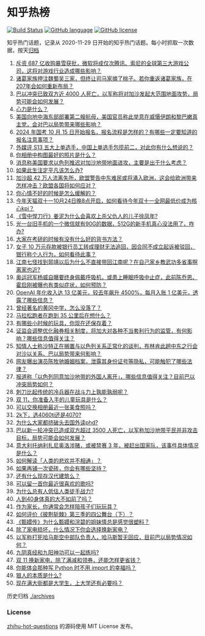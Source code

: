 # 知乎热榜
[![Build Status](https://github.com/ToWeLong/zhihu-hot-questions/workflows/CI/badge.svg)](https://github.com/ToWeLong/zhihu-hot-questions/actions)
[![GitHub language](https://img.shields.io/badge/language-golang-orange.svg)](https://golang.org/)
[![GitHub license](https://img.shields.io/github/license/ToWeLong/zhihu-hot-questions)](https://github.com/ToWeLong/zhihu-hot-questions/blob/main/LICENSE)

知乎热门话题，记录从 2020-11-29 日开始的知乎热门话题。每小时抓取一次数据，按天[归档](./archives)

<!-- BEGIN -->

1. [斥资 687 亿收购暴雪获批，微软将成仅次腾讯、索尼的全球第三大游戏公司，这将对游戏行业造成哪些影响？](https://www.zhihu.com/question/626080572)
1. [诸葛家族押注魏蜀吴三家，但终让司马家摘了桃子。若你重返诸葛家族，在207年会如何重新布局？](https://www.zhihu.com/question/625828222)
1. [巴以冲突已致双方近 4000 人死亡，以军称将对加沙发起大范围地面攻势，局势可能会如何发展？](https://www.zhihu.com/question/626197868)
1. [心力是什么？](https://www.zhihu.com/question/21247407)
1. [美国向地中海东部部署第二艘航母，美国官员称此举意在威慑伊朗和黎巴嫩真主党，会对巴以局势带来哪些影响？](https://www.zhihu.com/question/626199463)
1. [2024 年国考 10 月 15 日开始报名，报名流程是怎样的？有哪些一定要知道的报名注意事项？](https://www.zhihu.com/question/625813520)
1. [外媒评 S13 五大上单选手，中国上单选手包揽前二，对此你有什么想说的？](https://www.zhihu.com/question/625870506)
1. [你相册中构图最好的照片是什么？](https://www.zhihu.com/question/621418764)
1. [消息称美国要求以色列推迟对加沙地带地面进攻，主要是出于什么考虑？](https://www.zhihu.com/question/626096186)
1. [如果此生注定平凡该怎么办?](https://www.zhihu.com/question/626116773)
1. [加沙超 42 万人流离失所，欧盟警告中东难民或将涌入欧洲，这会给欧洲带来怎样冲击？欧盟各国将如何应对？](https://www.zhihu.com/question/626111501)
1. [你心情不好的时候是怎么缓解的？](https://www.zhihu.com/question/626082220)
1. [今年天猫双十一10月24日晚8点开启，如何看待今年双十一全网最低价成为核心kpi？](https://www.zhihu.com/question/626105166)
1. [《雪中悍刀行》姜泥为什么会喜欢上杀父仇人的儿子徐凤年?](https://www.zhihu.com/question/509212732)
1. [光一台旧手机的一个微信就有90G的数据，512G的新手机真心没法用了，咋办?](https://www.zhihu.com/question/623189683)
1. [大家在考研的时候有没有什么好的背书方法？](https://www.zhihu.com/question/545064547)
1. [女子 10 万元存款被银行员工转成理财无法追回，因合同不成立起诉被驳回，银行称个人行为，如何看待此事？](https://www.zhihu.com/question/626079801)
1. [江南七怪找到郭靖以后为什么不直接带回江南呢？在自己家乡教武功多省事啊离家也近?](https://www.zhihu.com/question/625914222)
1. [奥运冠军杨威自曝要终身佩戴呼吸机，或患上睡眠呼吸中止症，此前陈乔恩、霍启刚被曝也有类似症状，如何预防？](https://www.zhihu.com/question/626079812)
1. [OpenAI 年化收入达 13 亿美元，较去年飙升 4500%，每月入账 1 亿美元，透露了哪些信息？](https://www.zhihu.com/question/626112796)
1. [曾经著名的黄冈中学，怎么没落了？](https://www.zhihu.com/question/65786127)
1. [马拉松跑者在跑到 35 公里后在想什么？](https://www.zhihu.com/question/624214923)
1. [有哪些小时候的玩具，你现在还保存着？](https://www.zhihu.com/question/385605966)
1. [证监会调整优化融券相关制度，将加大对各种不当套利行为的监管，有何影响？哪些信息值得关注？](https://www.zhihu.com/question/626112792)
1. [知情人士称沙特正在搁置与以色列关系正常化的谈判，布林肯此趟中东之行会对沙以关系、巴以局势带来何影响？](https://www.zhihu.com/question/626090924)
1. [网友曝出演员陈牧驰婚姻档案，泄露其身份证号等隐私，可能触犯了哪些法律？](https://www.zhihu.com/question/625931050)
1. [报道称「以色列同意加沙地带的外国人离开」，哪些信息值得关注？目前巴以冲突局势如何？](https://www.zhihu.com/question/626123010)
1. [刺刀比起传统的冷兵器在战斗力上孰能孰弱呢？](https://www.zhihu.com/question/575037075)
1. [双 11，你准备入手的儿童玩具是什么？](https://www.zhihu.com/question/624167227)
1. [可以交换相册最近一张美食照吗？](https://www.zhihu.com/question/625926680)
1. [2k下，选4060ti还是4070?](https://www.zhihu.com/question/603296133)
1. [为什么大家都挤破头去国外读phd?](https://www.zhihu.com/question/616628814)
1. [巴以新一轮冲突已造成双方超过 3500 人死亡，以军称加沙地带平民并非攻击目标，局势可能会如何发展？](https://www.zhihu.com/question/626121391)
1. [意大利托纳利扎尼奥洛涉赌，或被禁赛 3 年，被赶出国家队，该事件具体情况是什么？](https://www.zhihu.com/question/625965490)
1. [如何解读「人类的悲欢并不相通」？](https://www.zhihu.com/question/298553554)
1. [如果再铺一次瓷砖，你会有哪些坚持？](https://www.zhihu.com/question/535814883)
1. [还有什么现存汉代建筑么？](https://www.zhihu.com/question/375587191)
1. [可以留一首你最近很喜欢的歌吗?](https://www.zhihu.com/question/625745914)
1. [为什么总有人低估人类徒手战力?](https://www.zhihu.com/question/623561639)
1. [人到40身体真的大不如前了吗？](https://www.zhihu.com/question/451969950)
1. [作为家长，你通常会怎样陪孩子们玩玩具？](https://www.zhihu.com/question/623318661)
1. [如何评价《披荆斩棘》第三季的四公舞台（下）？](https://www.zhihu.com/question/626083904)
1. [《甄嬛传》为什么甄嬛和浣碧的姐妹情总是感觉很塑料？](https://www.zhihu.com/question/432828282)
1. [除了家电损坏，什么情况下你会选择换新家电？](https://www.zhihu.com/question/626105881)
1. [以军称打死哈马斯空中部队负责人，哈马斯暂无回应，目前巴以局势情况如何？](https://www.zhihu.com/question/626097736)
1. [九阴真经和九阳神功可以一起练吗?](https://www.zhihu.com/question/24509133)
1. [双 11 换新家电，除了满减和领券，还能怎样更省钱？](https://www.zhihu.com/question/626105968)
1. [你能体会那种写 Python 时不用 import 的幸福吗？](https://www.zhihu.com/question/626060971)
1. [狠人的本质是什么?](https://www.zhihu.com/question/622670900)
1. [现在满大街都是大学生，上大学还有必要吗？](https://www.zhihu.com/question/624837829)

<!-- END -->

历史归档 [./archives](./archives)


### License
[zhihu-hot-questions](https://github.com/towelong/zhihu-hot-questions) 的源码使用 MIT License 发布。